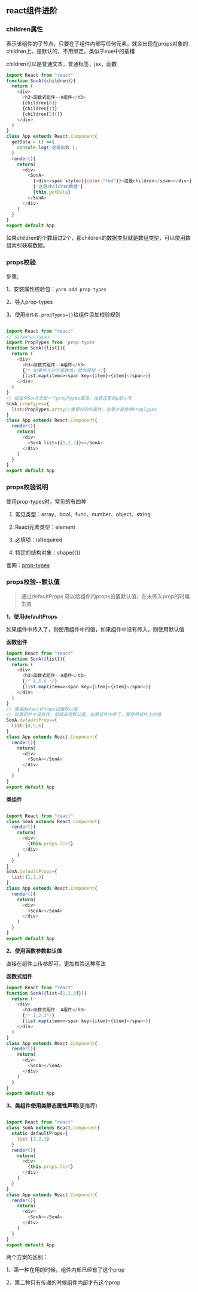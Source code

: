 ## react组件进阶

### children属性

表示该组件的子节点，只要在子组件内部写任何元素，就会出现在props对象的children上。是默认的，不用绑定。类似于vue中的插槽

children可以是普通文本，普通标签，jsx，函数

```js
import React from "react"
function SonA({children}){
  return (
    <div>
      <h3>函数式组件--A组件</h3>
      {children[0]}
      {children[1]}
      {children[2]()}
    </div>
  )
}
class App extends React.Component{
  getData = () =>{
    console.log('这是函数');
  }
  render(){
    return(
      <div>
        <SonA>
          {<div><span style={{color:"red"}}>这是children</span></div>}
          {'这是children数据'}
          {this.getData}
        </SonA>
      </div>
    )
  }
}
export default App
```
如果children的个数超过2个，那children的数据类型就是数组类型，可以使用数组索引获取数据。

### props校验

步骤;

1、安装属性校验包：`yarn add prop-types`

2、导入prop-types

3、使用`组件名.propTypes={}`给组件添加校验规则

```js

import React from "react"
// 引入prop-types
import PropTypes from 'prop-types'
function SonA({list}){
  return (
    <div>
      <h3>函数式组件--A组件</h3>
      {/* 如果传入的不是数组，就会报错 */}
      {list.map(item=><span key={item}>{item}</span>)}
    </div>
  )
}
// 给组件SonA添加一个propTypes属性，注意这里的p是小写
SonA.propTypes={
  list:PropTypes.array//需要校验的属性。这里才是使用PropTypes
}
class App extends React.Component{
  render(){
    return(
      <div>
        <SonA list={[1,2,3]}></SonA>
      </div>
    )
  }
}
export default App
```
### props校验说明

使用prop-types时，常见的有四种

1. 常见类型：array、bool、func、number、object、string

2. React元素类型：element

3. 必填项：isRequired

4. 特定的结构对象：shape({})

官网：[prop-types](https://reactjs.org/docs/typechecking-with-proptypes.html)

### props校验--默认值

> 通过defaultProps 可以给组件的props设置默认值，在未传入prop的时候生效

**1、使用defaultProps**

如果组件中传入了，则使用组件中的值，如果组件中没有传入，则使用默认值

**函数组件**
```js
import React from "react"
function SonA({list}){
  return (
    <div>
      <h3>函数式组件--A组件</h3>
      {/* 4,5,6 */}
      {list.map(item=><span key={item}>{item}</span>)}
    </div>
  )
}
// 使用defaultProps设置默认值
// 如果组件中没有传，那就采用默认值，如果组件中传了，那使用组件上的值
SonA.defaultProps={
  list:[4,5,6]
}
class App extends React.Component{
  render(){
    return(
      <div>
        <SonA></SonA>
      </div>
    )
  }
}
export default App
```

**类组件**

```js

import React from "react"
class SonA extends React.Component{
  render(){
    return(
      <div>
        {this.props.list}
      </div>
    )
  }
}
SonA.defaultProps={
  list:[1,2,3]
}
class App extends React.Component{
  render(){
    return(
      <div>
        <SonA></SonA>
      </div>
    )
  }
}
export default App
```

**2、使用函数参数默认值**

直接在组件上传参即可。更加推崇这种写法

**函数式组件**
```js
import React from "react"
function SonA({list=[1,2,3]}){
  return (
    <div>
      <h3>函数式组件--A组件</h3>
      {/* 1,2,3*/}
      {list.map(item=><span key={item}>{item}</span>)}
    </div>
  )
}
class App extends React.Component{
  render(){
    return(
      <div>
        <SonA></SonA>
      </div>
    )
  }
}
export default App
```

**3、类组件使用类静态属性声明**(更推荐)

```js

import React from "react"
class SonA extends React.Component{
  static defaultProps={
    list:[1,2,3]
  }
  render(){
    return(
      <div>
        {this.props.list}
      </div>
    )
  }
}
class App extends React.Component{
  render(){
    return(
      <div>
        <SonA></SonA>
      </div>
    )
  }
}
export default App
```

两个方案的区别：

1、第一种在用的时候，组件内部已经有了这个prop

2、第二种只有传递的时候组件内部才有这个prop



